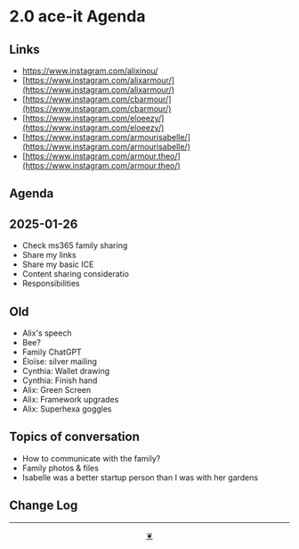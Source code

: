 # 2.0 ace-it Agenda

## Links

* https://www.instagram.com/alixinou/
* [https://www.instagram.com/alixarmour/](https://www.instagram.com/alixarmour/)
* [https://www.instagram.com/cbarmour/](https://www.instagram.com/cbarmour/)
* [https://www.instagram.com/eloeezy/](https://www.instagram.com/eloeezy/)
* [https://www.instagram.com/armourisabelle/](https://www.instagram.com/armourisabelle/)
* [https://www.instagram.com/armour.theo/](https://www.instagram.com/armour.theo/)

## Agenda

## 2025-01-26

* Check ms365 family sharing
* Share my links
* Share my basic ICE
* Content sharing consideratio
* Responsibilities



## Old

* Alix's speech
* Bee?
* Family ChatGPT
* Éloïse: silver mailing
* Cynthia: Wallet drawing
* Cynthia: Finish hand
* Alix: Green Screen
* Alix: Framework upgrades
* Alix: Superhexa goggles

## Topics of conversation

* How to communicate with the family?
* Family photos & files
* Isabelle was a better startup person than I was with her gardens

## Change Log

***

<center title="Hello! Click me to go up to the top"><a class="aDingbat" href="javascript:window.scrollTo(0,0);">❦</a></center>